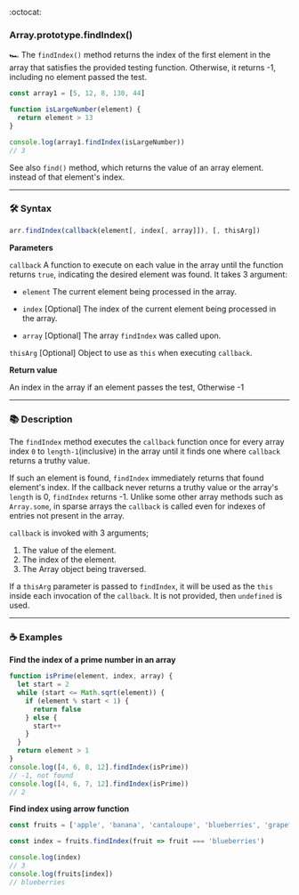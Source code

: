 :octocat:

### Array.prototype.findIndex()

:racing_car: The `findIndex()` method returns the index of the first element in
the array that satisfies the provided testing function. Otherwise, it returns -1,
including no element passed the test.

```js
const array1 = [5, 12, 8, 130, 44]

function isLargeNumber(element) {
  return element > 13
}

console.log(array1.findIndex(isLargeNumber))
// 3
```

See also `find()` method, which returns the value of an array element. instead
of that element's index.

---

### :hammer_and_wrench: Syntax

```js
arr.findIndex(callback(element[, index[, array]]), [, thisArg])
```

**Parameters**

`callback` A function to execute on each value in the array until the function
returns `true`, indicating the desired element was found. It takes 3 argument:

- `element` The current element being processed in the array.

- `index` [Optional] The index of the current element being processed in the
  array.

- `array` [Optional] The array `findIndex` was called upon.

`thisArg` [Optional] Object to use as `this` when executing `callback`.

**Return value**

An index in the array if an element passes the test, Otherwise -1

---

### :books: Description

The `findIndex` method executes the `callback` function once for every array
index `0` to `length-1`(inclusive) in the array until it finds one where
`callback` returns a truthy value.

If such an element is found, `findIndex` immediately returns that found
element's index. If the callback never returns a truthy value or the array's
`length` is 0, `findIndex` returns -1. Unlike some other array methods such as
`Array.some`, in sparse arrays the `callback` is called even for indexes of
entries not present in the array.

`callback` is invoked with 3 arguments;

1.  The value of the element.
1.  The index of the element.
1.  The Array object being traversed.

If a `thisArg` parameter is passed to `findIndex`, it will be used as the `this`
inside each invocation of the `callback`. It is not provided, then `undefined`
is used.

---

### :coffee: Examples

**Find the index of a prime number in an array**

```js
function isPrime(element, index, array) {
  let start = 2
  while (start <= Math.sqrt(element)) {
    if (element % start < 1) {
      return false
    } else {
      start++
    }
  }
  return element > 1
}
console.log([4, 6, 8, 12].findIndex(isPrime))
// -1, not found
console.log([4, 6, 7, 12].findIndex(isPrime))
// 2
```

**Find index using arrow function**

```js
const fruits = ['apple', 'banana', 'cantaloupe', 'blueberries', 'grapefruit']

const index = fruits.findIndex(fruit => fruit === 'blueberries')

console.log(index)
// 3
console.log(fruits[index])
// blueberries
```
